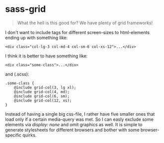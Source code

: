sass-grid
=========
> What the hell is this good for? We have plenty of grid frameworks!

I don't want to include tags for different screen-sizes to html-elements ending up with something like:

	<div class="col-lg-3 col-md-4 col-sm-6 col-xs-12">...</div>
	
I think it is better to have something like:

	<div class="some-class">...</div>
	
and (.scss):

	.some-class {
		@include grid-col(3, lg xl);
		@include grid-col(4, md);
		@include grid-col(6, sm);
		@include grid-col(12, xs);
	}

Instead of having a single big css-file, I rather have five smaller ones that load only if a certain media-query was met. So I can easly exclude some elements via *display: none* and omit graphics as well. It is simple to generate stylesheets for different browsers and bother with some browser-specific quirks.